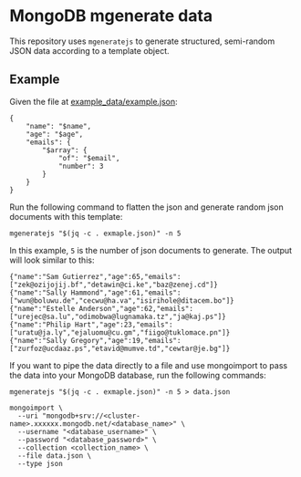# MongoDB mgenerate data

This repository uses `mgeneratejs` to generate structured, semi-random JSON data according to a template object.

## Example

Given the file at [example_data/example.json](./example_data/example.json):
```
{
    "name": "$name",
    "age": "$age",
    "emails": {
        "$array": {
            "of": "$email",
            "number": 3
        }
    }
}
```

Run the following command to flatten the json and generate random json documents with this template:
```
mgeneratejs "$(jq -c . exmaple.json)" -n 5
```
In this example, `5` is the number of json documents to generate. The output will look similar to this:
```
{"name":"Sam Gutierrez","age":65,"emails":["zek@ozijojij.bf","detawin@ci.ke","baz@zenej.cd"]}
{"name":"Sally Hammond","age":61,"emails":["wun@boluwu.de","cecwu@ha.va","isirihole@ditacem.bo"]}
{"name":"Estelle Anderson","age":62,"emails":["urejec@sa.lu","odimobwa@lugnamaka.tz","ja@kaj.ps"]}
{"name":"Philip Hart","age":23,"emails":["uratu@ja.ly","ejaluomu@cu.gm","fiigo@tuklomace.pn"]}
{"name":"Sally Gregory","age":19,"emails":["zurfoz@ucdaaz.ps","etavid@mumve.td","cewtar@je.bg"]}
```

If you want to pipe the data directly to a file and use mongoimport to pass the data into your MongoDB database, run the following commands:
```
mgeneratejs "$(jq -c . exmaple.json)" -n 5 > data.json
```
```
mongoimport \
  --uri "mongodb+srv://<cluster-name>.xxxxxx.mongodb.net/<database_name>" \
  --username "<database_username>" \
  --password "<database_password>" \
  --collection <collection_name> \
  --file data.json \
  --type json
```
